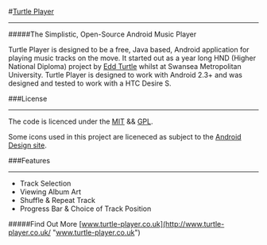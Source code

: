 #[Turtle Player](http://www.turtle-player.co.uk/ "Turtle Player")
* * *

#####The Simplistic, Open-Source Android Music Player

Turtle Player is designed to be a free, Java based, Android application for playing music tracks on the move. It started out as a year long HND (Higher National Diploma) project by [Edd Turtle](http://www.eddturtle.co.uk) whilst at Swansea Metropolitan University. Turtle Player is designed to work with Android 2.3+ and was designed and tested to work with a HTC Desire S.  
  
###License
* * *
The code is licenced under the [MIT](http://www.opensource.org/licenses/mit-license.php "MIT License") && [GPL](http://www.gnu.org/copyleft/gpl.html "General Public License").  

Some icons used in this project are liceneced as subject to the [Android Design site](http://developer.android.com/design/style/iconography.html).  

###Features
* * *
+	Track Selection
+	Viewing Album Art
+	Shuffle & Repeat Track
+	Progress Bar & Choice of Track Position

#####Find Out More [www.turtle-player.co.uk](http://www.turtle-player.co.uk/ "www.turtle-player.co.uk")